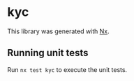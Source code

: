 # kyc

This library was generated with [Nx](https://nx.dev).

## Running unit tests

Run `nx test kyc` to execute the unit tests.
